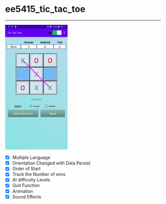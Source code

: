# ee5415_tic_tac_toe
--------

<img src="https://github.com/kms125690/ee5415_tic_tac_toe/blob/master/image/picture_1.png" width=40% height=40%>

- [x] Multiple Language
- [x] Orientation Changed with Data Persist
- [x] Order of Start
- [x] Track the Number of wins
- [x] AI difficulty Levels
- [x] Quit Function
- [x] Animation
- [x] Sound Effects
